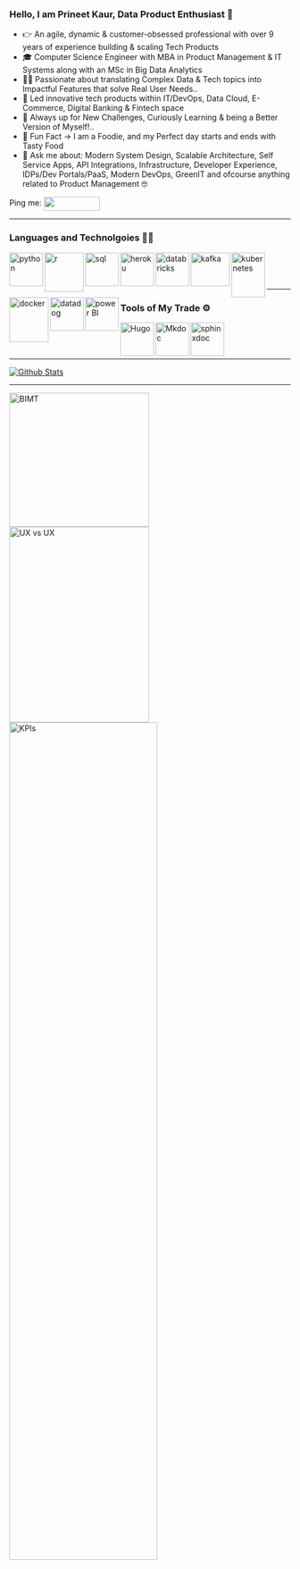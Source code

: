 ### Hello, I am Prineet Kaur, Data Product Enthusiast 👋

- 👉  An agile, dynamic & customer-obsessed professional with over 9 years of experience building & scaling Tech Products
- 🎓  Computer Science Engineer with MBA in Product Management & IT Systems along with an MSc in Big Data Analytics
- 👩‍💻  Passionate about translating Complex Data & Tech topics into Impactful Features that solve Real User Needs..
- 👔  Led innovative tech products within IT/DevOps, Data Cloud, E-Commerce, Digital Banking & Fintech space
- 💪  Always up for New Challenges, Curiously Learning & being a Better Version of Myself!..
- 📣  Fun Fact -> I am a Foodie, and my Perfect day starts and ends with Tasty Food 
- 💬  Ask me about: Modern System Design, Scalable Architecture, Self Service Apps, API Integrations, Infrastructure, Developer Experience, IDPs/Dev Portals/PaaS, Modern DevOps, GreenIT and ofcourse anything related to Product Management 🤓

Ping me:
  [<img align = "center" height="25" width="100" src ="https://img.shields.io/badge/linkedin-%230077B5.svg?&style=for-the-badge&logo=linkedin&logoColor=white" />][linkedin]

[linkedin]: https://www.linkedin.com/in/prineetkaur/

------
### Languages and Technolgoies 👩‍💻

<img align="left" alt="python" width="60px" src="https://i.postimg.cc/bN9n26c6/logo-python.png" />
<img align="left" alt="r" width="70px" src="https://i.postimg.cc/SRNh1NRY/R-logo-svg.png" />
<img align="left" alt="sql" width="60px" src="https://i.postimg.cc/MG9zgR7W/SQL.jpg" />
<img align="left" alt="heroku" width="60px" src="https://i.postimg.cc/8CrHJYGt/heroku.png" />
<img align="left" alt="databricks" height="60" width="60" src="https://i.postimg.cc/pXXHtfQs/databricks.png" />
<img align="left" alt="kafka" height="60" width="70" src="https://i.postimg.cc/WtLBJZFH/kafka.png" />
<img align="left" alt="kubernetes" height="80" width="60px" src="https://i.postimg.cc/13k4v7xg/kubernetes.png" />
<img align="left" alt="docker" height="80" width="70px" src="https://i.postimg.cc/sfWcDqmX/docker.png" />
<img align="left" alt="datadog" width="60px" src="https://i.postimg.cc/XqFSsL98/DD.png" />
<img align="left" alt="power BI" height="60" width="60" src="https://i.postimg.cc/zGYdq2w0/1200px-Power-bi-logo-black-svg.png" />

<br />
<br />
<br />

------

### Tools of My Trade ⚙️

<img align="left" alt="Hugo" width="60px" src="https://i.ibb.co/mCCykZ7t/Hugo.png" />
<img align="left" alt="Mkdoc" width="60px" src="https://i.ibb.co/6JbDTscm/Screenshot-2025-09-29-at-21-34-06.png" />
<img align="left" alt="sphinxdoc" width="60px" src="https://i.ibb.co/TxCRR3H3/sphinxdoc-ca1beff5.png" />




<br />
<br />
<br />

------

[![Github Stats](https://github-readme-stats.vercel.app/api?username=PrineetKaur&count_private=true&show_icons=true&theme=radical&hide_rank=false)](https://github.com/PrineetKaur/github-readme-stats)

------


<img align="left" alt="BIMT" height="240" width="250px" src="https://i.postimg.cc/0j6Hrk8j/Tech-Joke.jpg" />
<img align="left" alt="UX vs UX" height="350" width="250px" src="https://i.postimg.cc/P57szmss/UX.jpg" />
<img align="left" alt="KPIs" height="1500" width="265px" src="https://i.ibb.co/mrT3z8w2/Screenshot-2025-09-26-at-17-34-06.png" alt="Screenshot-2025-09-26-at-17-34-06" border="0"></a>

<br />
<br />
<br />
<br />


